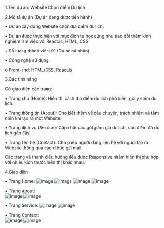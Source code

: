 1.Tên dự án: Website Chọn điểm Du lịch

2.Mô tả dự án (Dự án đang được tiến hành)

•	Dự án xây dựng Website chọn địa điểm du lịch.

•	Dự án được thực hiện với mục đích tự học cũng như trao dồi thêm kinh nghiệm làm việc với ReactJs, HTML, CSS

•	Số lượng thành viên: 01 (Dự án cá nhân)

•	Công nghệ sử dụng:

o	Front-end: HTML/CSS, ReactJs

3.Các tính năng

Có giao diện các trang:

•	Trang chủ (Home): Hiển thị cách địa điểm du lịch phổ biến, gợi ý điểm du lịch.

•	Trang thông tin (About): Cho biết thêm về câu chuyện, trách nhiệm và tầm nhìn khi tạo ra một Website.

•	Trang dịch vụ (Service): Cập  nhật các gói giảm giá du lịch, các điểm đã du lịch gần đây.

•	Trang liên hệ (Contact): Cho phép người dùng liên hệ với người tạo ra Website thông qua cách thức gửi mail.

Các trang và thanh điều hướng đều được Responsive nhằm hiển thị phù hợp với nhiều kích thước hiển thị khác nhau.

4.Giao diện

•	Trang Home:
![image](https://github.com/quocthai261/my-travel-website/assets/91470802/337385be-85a6-47a3-a541-ced307623894)
![image](https://github.com/quocthai261/my-travel-website/assets/91470802/fd531774-530a-4c87-b14f-b98900136865)
![image](https://github.com/quocthai261/my-travel-website/assets/91470802/444e0dc7-d33c-4bd2-bfb0-bd5458f12007)
![image](https://github.com/quocthai261/my-travel-website/assets/91470802/3a926b7e-1d23-4941-b1df-f7ad94a2d24a)

•	Trang About:  
![image](https://github.com/quocthai261/my-travel-website/assets/91470802/c269f2b9-a731-4a1a-b309-0cae613f600f)
![image](https://github.com/quocthai261/my-travel-website/assets/91470802/b100d96a-aadc-4b05-9eea-bacb287ac439)

•	Trang Service:
![image](https://github.com/quocthai261/my-travel-website/assets/91470802/05be02cb-0fc8-4018-87dd-a44f2da5b3ab)
![image](https://github.com/quocthai261/my-travel-website/assets/91470802/e6ecd995-1957-434f-9afc-2d313fcccd8c)

•	Trang Contact:  
![image](https://github.com/quocthai261/my-travel-website/assets/91470802/91b91211-5761-46cf-a670-f9c976a32288)
![image](https://github.com/quocthai261/my-travel-website/assets/91470802/5c900abf-02e7-491a-b47d-e6a2f7842345)
